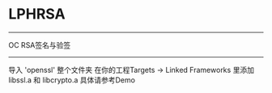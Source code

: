 # LPHRSA
-----
OC RSA签名与验签

----
导入 'openssl' 整个文件夹
在你的工程Targets -> Linked Frameworks 里添加 libssl.a 和 libcrypto.a  具体请参考Demo
